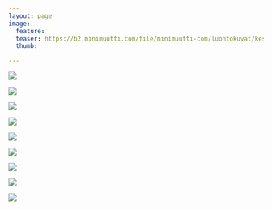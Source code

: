```yaml
---
layout: page
image:
  feature:
  teaser: https://b2.minimuutti.com/file/minimuutti-com/luontokuvat/kes%C3%A4/13/DS64657-245px.jpg
  thumb:

---
```


![](https://b2.minimuutti.com/file/minimuutti-com/luontokuvat/kes%C3%A4/13/DS64637-800px.jpg)

![](https://b2.minimuutti.com/file/minimuutti-com/luontokuvat/kes%C3%A4/13/DS64657-800px.jpg)

![](https://b2.minimuutti.com/file/minimuutti-com/luontokuvat/kes%C3%A4/13/DS64662-800px.jpg)

![](https://b2.minimuutti.com/file/minimuutti-com/luontokuvat/kes%C3%A4/13/DS64659-800px.jpg)

![](https://b2.minimuutti.com/file/minimuutti-com/luontokuvat/kes%C3%A4/13/DS64651-800px.jpg)

![](https://b2.minimuutti.com/file/minimuutti-com/luontokuvat/kes%C3%A4/13/DS64658-800px.jpg)

![](https://b2.minimuutti.com/file/minimuutti-com/luontokuvat/kes%C3%A4/13/DS64663-800px.jpg)

![](https://b2.minimuutti.com/file/minimuutti-com/luontokuvat/kes%C3%A4/13/DS64650-800px.jpg)

![](https://b2.minimuutti.com/file/minimuutti-com/luontokuvat/kes%C3%A4/13/DS64640-800px.jpg)
